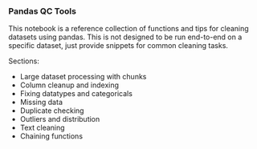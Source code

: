 ### Pandas QC Tools

This notebook is a reference collection of functions and tips for cleaning datasets using pandas. This is not designed to be run end-to-end on a specific dataset, just provide snippets for common cleaning tasks.

Sections:
- Large dataset processing with chunks  
- Column cleanup and indexing  
- Fixing datatypes and categoricals  
- Missing data  
- Duplicate checking  
- Outliers and distribution  
- Text cleaning  
- Chaining functions  

